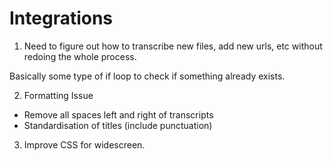 # Integrations 

1. Need to figure out how to transcribe new files, add new urls, etc without redoing the whole process. 

Basically some type of if loop to check if something already exists. 

2. Formatting Issue 
- Remove all spaces left and right of transcripts 
- Standardisation of titles (include punctuation)
 
3. Improve CSS for widescreen.  


